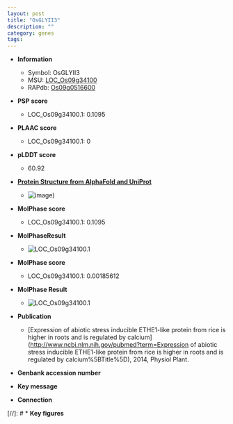 ```yaml
---
layout: post
title: "OsGLYII3"
description: ""
category: genes
tags: 
---
```


* **Information**  
    + Symbol: OsGLYII3  
    + MSU: [LOC_Os09g34100](http://rice.plantbiology.msu.edu/cgi-bin/ORF_infopage.cgi?orf=LOC_Os09g34100)  
    + RAPdb: [Os09g0516600](http://rapdb.dna.affrc.go.jp/viewer/gbrowse_details/irgsp1?name=Os09g0516600)  

* **PSP score**  
    + LOC_Os09g34100.1: 0.1095 

* **PLAAC score**  
    + LOC_Os09g34100.1: 0 

* **pLDDT score**
    + 60.92

* **[Protein Structure from AlphaFold and UniProt](https://www.uniprot.org/uniprotkb/Q0J0C7/entry#structure)**
    + ![image](https://ricepsp.github.io/images/Q0/AF-Q0J0C7-F1.png))

* **MolPhase score**
    + LOC_Os09g34100.1: 0.1095

* **MolPhaseResult**
    + ![LOC_Os09g34100.1](https://ricepsp.github.io/pictures/LOC_Os09g/LOC_Os09g34100.1.png)

* **MolPhase score**
    + LOC_Os09g34100.1: 0.00185612

* **MolPhase Result**
    + ![LOC_Os09g34100.1](https://304243504.github.io/Pictures/LOC_Os09g/LOC_Os09g34100.1.png)

* **Publication**  
    + [Expression of abiotic stress inducible ETHE1-like protein from rice is higher in roots and is regulated by calcium](http://www.ncbi.nlm.nih.gov/pubmed?term=Expression of abiotic stress inducible ETHE1-like protein from rice is higher in roots and is regulated by calcium%5BTitle%5D), 2014, Physiol Plant.

* **Genbank accession number**  

* **Key message**  

* **Connection**  

[//]: # * **Key figures**  


